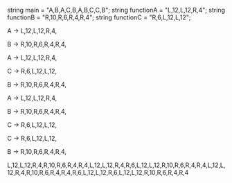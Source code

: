 string main = "A,B,A,C,B,A,B,C,C,B";
string functionA = "L,12,L,12,R,4";
string functionB = "R,10,R,6,R,4,R,4";
string functionC = "R,6,L,12,L,12";
  
A -> L,12,L,12,R,4,

B -> R,10,R,6,R,4,R,4,

A -> L,12,L,12,R,4,

C -> R,6,L,12,L,12,

B -> R,10,R,6,R,4,R,4,

A -> L,12,L,12,R,4,

B -> R,10,R,6,R,4,R,4,

C -> R,6,L,12,L,12,

C -> R,6,L,12,L,12,

B -> R,10,R,6,R,4,R,4,

L,12,L,12,R,4,R,10,R,6,R,4,R,4,L,12,L,12,R,4,R,6,L,12,L,12,R,10,R,6,R,4,R,4,L,12,L,12,R,4,R,10,R,6,R,4,R,4,R,6,L,12,L,12,R,6,L,12,L,12,R,10,R,6,R,4,R,4
